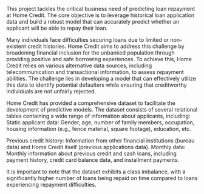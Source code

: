 This project tackles the critical business need of predicting loan repayment at Home Credit. The core objective is to leverage historical loan application data and build a robust model that can accurately predict whether an applicant will be able to repay their loan. 

Many individuals face difficulties securing loans due to limited or non-existent credit histories. Home Credit aims to address this challenge by broadening financial inclusion for the unbanked population through providing positive and safe borrowing experiences. To achieve this, Home Credit relies on various alternative data sources, including telecommunication and transactional information, to assess repayment abilities. The challenge lies in developing a model that can effectively utilize this data to identify potential defaulters while ensuring that creditworthy individuals are not unfairly rejected. 

Home Credit has provided a comprehensive dataset to facilitate the development of predictive models. The dataset consists of several relational tables containing a wide range of information about applicants, including: 
Static applicant data: Gender, age, number of family members, occupation, housing information (e.g., fence material, square footage), education, etc.

Previous credit history: Information from other financial institutions (bureau data) and Home Credit itself (previous applications data).
Monthly data: Monthly information about previous credit and cash loans, including payment history, credit card balance data, and installment payments. 

It is important to note that the dataset exhibits a class imbalance, with a significantly higher number of loans being repaid on time compared to loans experiencing repayment difficulties.
